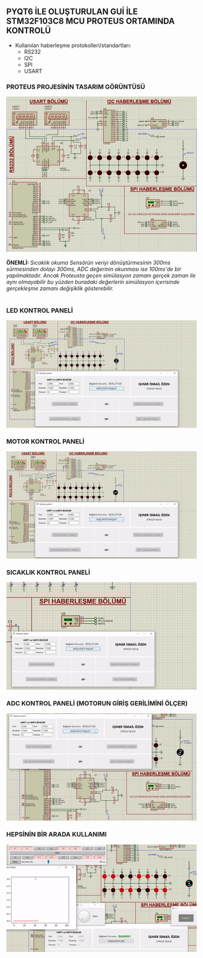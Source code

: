 ## PYQT6 İLE OLUŞTURULAN GUİ İLE STM32F103C8 MCU PROTEUS ORTAMINDA KONTROLÜ

* Kullanılan haberleşme protokolleri/standartları:
    * RS232
    * I2C
    * SPI
    * USART


### PROTEUS PROJESİNİN TASARIM GÖRÜNTÜSÜ
![](https://github.com/iiozen/GomuluProje1/blob/master/png-gif/proteus.png)
<br>
<br>
**ÖNEMLİ:** *Sıcaklık okuma Sensörün veriyi dönüştürmesinin 300ms sürmesinden dolayı 300ms, ADC değerinin okunması ise 100ms'de bir yapılmaktadır. Ancak Proteusta geçen simülasyon zamanı gerçek zaman ile aynı olmayabilir bu yüzden buradaki değerlerin simülasyon içerisinde gerçekleşme zamanı değişiklik gösterebilir.*
<br>
<br>
### LED KONTROL PANELİ 

![](https://github.com/iiozen/GomuluProje1/blob/master/png-gif/led_kontrol_panel.gif)

### MOTOR KONTROL PANELİ 

![](https://github.com/iiozen/GomuluProje1/blob/master/png-gif/motor_kontrol_panel.gif)

### SICAKLIK KONTROL PANELİ 

![](https://github.com/iiozen/GomuluProje1/blob/master/png-gif/sicaklik_kontrol_panel.gif)

### ADC KONTROL PANELİ (MOTORUN GİRİŞ GERİLİMİNİ ÖLÇER) 

![](https://github.com/iiozen/GomuluProje1/blob/master/png-gif/adc_okuma_panel.gif)

### HEPSİNİN BİR ARADA KULLANIMI 

![](https://github.com/iiozen/GomuluProje1/blob/master/png-gif/birarada.gif)

